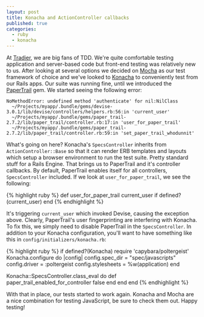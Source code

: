 ```yaml
---
layout: post
title: Konacha and ActionController callbacks
published: true
categories:
  - ruby
  - konacha
---
```


At [Tradier](https://tradier.com), we are big fans of TDD. We're quite comfortable testing application and server-based code but front-end testing was relatively new to us. After looking at several options we decided on [Mocha][] as our test framework of choice and we've looked to [Konacha][] to conveniently test from our Rails apps. Our suite was running fine, until we introduced the [PaperTrail][] gem. We started seeing the following error:

    NoMethodError: undefined method 'authenticate' for nil:NilClass
      ~/Projects/myapp/.bundle/gems/devise-3.0.1/lib/devise/controllers/helpers.rb:56:in 'current_user'
      ~/Projects/myapp/.bundle/gems/paper_trail-2.7.2/lib/paper_trail/controller.rb:17:in 'user_for_paper_trail'
      ~/Projects/myapp/.bundle/gems/paper_trail-2.7.2/lib/paper_trail/controller.rb:59:in 'set_paper_trail_whodunnit'

What's going on here? Konacha's `SpecsController` inherits from `ActionController::Base` so that it can render ERB templates and layouts which setup a browser environment to run the test suite. Pretty standard stuff for a Rails Engine. That brings us to PaperTrail and it's controller callbacks. By default, PaperTrail enables itself for all controllers, `SpecsController` included.  If we look at `user_for_paper_trail`, we see the following:

{% highlight ruby %}
def user_for_paper_trail
  current_user if defined?(current_user)
end
{% endhighlight %}

It's triggering `current_user` which invoked Devise, causing the exception above. Clearly, PaperTrail's user fingerprinting are interfering with Konacha. To fix this, we simply need to disable PaperTrail in the `SpecsController`. In addition to your Konacha configuration, you'll want to have something like this in `config/initializers/konacha.rb`:

{% highlight ruby %}
if defined?(Konacha)
  require 'capybara/poltergeist'
  Konacha.configure do |config|
    config.spec_dir    = "spec/javascripts"
    config.driver      = :poltergeist
    config.stylesheets = %w(application)
  end

  Konacha::SpecsController.class_eval do
    def paper_trail_enabled_for_controller
      false
    end
  end
end
{% endhighlight %}

With that in place, our tests started to work again. Konacha and Mocha are a nice combination for testing JavaScript, be sure to check them out. Happy testing!

[Konacha]: https://github.com/jfirebaugh/konacha
[Mocha]: http://visionmedia.github.io/mocha/
[PaperTrail]: https://github.com/airblade/paper_trail
